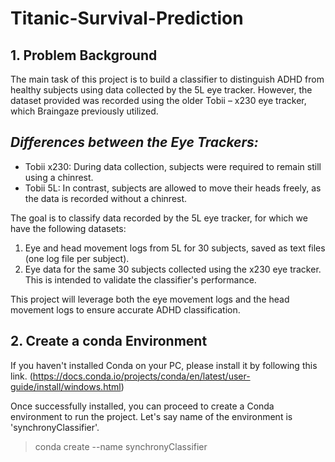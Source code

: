 # Titanic-Survival-Prediction

## **1. Problem Background** 

The main task of this project is to build a classifier to distinguish ADHD from healthy subjects using data collected by the 5L eye tracker. However, the dataset provided was recorded using the older Tobii – x230 eye tracker, which Braingaze previously utilized.

## *Differences between the Eye Trackers:*
 - Tobii x230: During data collection, subjects were required to remain still using a chinrest.
 - Tobii 5L: In contrast, subjects are allowed to move their heads freely, as the data is recorded without a chinrest.

The goal is to classify data recorded by the 5L eye tracker, for which we have the following datasets:
1. Eye and head movement logs from 5L for 30 subjects, saved as text files (one log file per subject).
2. Eye data for the same 30 subjects collected using the x230 eye tracker. This is intended to validate the classifier's performance.

This project will leverage both the eye movement logs and the head movement logs to ensure accurate ADHD classification.

## **2. Create a conda Environment** 
If you haven't installed Conda on your PC, please install it by following this link.
(https://docs.conda.io/projects/conda/en/latest/user-guide/install/windows.html)

Once successfully installed, you can proceed to create a Conda environment to run the project.
Let's say name of the environment is 'synchronyClassifier'. 

> conda create --name synchronyClassifier

